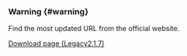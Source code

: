 ### Warning {#warning}

Find the most updated URL from the official website.

[Download page (Legacy2.1.7)](http://downloads.sourceforge.net/xoopscube/Package_Legacy_2_1_7.zip)